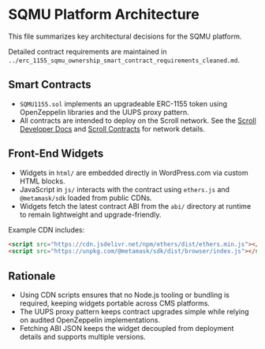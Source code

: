 # SQMU Platform Architecture

This file summarizes key architectural decisions for the SQMU platform.

Detailed contract requirements are maintained in `../erc_1155_sqmu_ownership_smart_contract_requirements_cleaned.md`.

## Smart Contracts

- `SQMU1155.sol` implements an upgradeable ERC-1155 token using OpenZeppelin libraries and the UUPS proxy pattern.
- All contracts are intended to deploy on the Scroll network. See the [Scroll Developer Docs](https://docs.scroll.io/en/developers/) and [Scroll Contracts](https://docs.scroll.io/en/developers/scroll-contracts/) for network details.

## Front-End Widgets

- Widgets in `html/` are embedded directly in WordPress.com via custom HTML blocks.
- JavaScript in `js/` interacts with the contract using `ethers.js` and `@metamask/sdk` loaded from public CDNs.
- Widgets fetch the latest contract ABI from the `abi/` directory at runtime to remain lightweight and upgrade-friendly.

Example CDN includes:

```html
<script src="https://cdn.jsdelivr.net/npm/ethers/dist/ethers.min.js"></script>
<script src="https://unpkg.com/@metamask/sdk/dist/browser/index.js"></script>
```

## Rationale

- Using CDN scripts ensures that no Node.js tooling or bundling is required, keeping widgets portable across CMS platforms.
- The UUPS proxy pattern keeps contract upgrades simple while relying on audited OpenZeppelin implementations.
- Fetching ABI JSON keeps the widget decoupled from deployment details and supports multiple versions.

